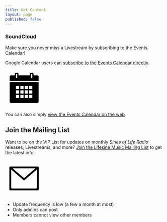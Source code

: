 ```yaml
---
title: Get Content
layout: page
published: false
---
```


### SoundCloud

Make sure you never miss a Livestream by subscribing to the Events Calendar!

Google Calendar users can <a rel="click here" target="_blank" href="http://events.lifesinemusic.com">subscribe to the Events Calendar directly</a>.

<a target="_blank" rel="me" href="http://events.lifesinemusic.com">
    <svg style="padding:10px" role="img" viewBox="0 0 50 50" height="100px" width="100px" xmln	="http://www.w3.org/2000/svg"><title>Event Calendar</title>
        <path xmlns="http://www.w3.org/2000/svg" d="M 12 0 C 10.90625 0 10 0.90625 10 2 L 10 4 L 4 4 C 2.839844 4 2 4.839844 2 6 L 2 13 L 48 13 L 48 6 C 48 4.839844 47.160156 4 46 4 L 40 4 L 40 2 C 40 0.90625 39.09375 0 38 0 L 36 0 C 34.90625 0 34 0.90625 34 2 L 34 4 L 16 4 L 16 2 C 16 0.90625 15.09375 0 14 0 Z M 12 2 L 14 2 L 14 8 L 12 8 Z M 36 2 L 38 2 L 38 8 L 36 8 Z M 2 15 L 2 46 C 2 47.160156 2.839844 48 4 48 L 46 48 C 47.160156 48 48 47.160156 48 46 L 48 15 Z M 12 21 L 17 21 L 17 26 L 12 26 Z M 19 21 L 24 21 L 24 26 L 19 26 Z M 26 21 L 31 21 L 31 26 L 26 26 Z M 33 21 L 38 21 L 38 26 L 33 26 Z M 12 28 L 17 28 L 17 33 L 12 33 Z M 19 28 L 24 28 L 24 33 L 19 33 Z M 26 28 L 31 28 L 31 33 L 26 33 Z M 33 28 L 38 28 L 38 33 L 33 33 Z M 12 35 L 17 35 L 17 40 L 12 40 Z M 19 35 L 24 35 L 24 40 L 19 40 Z M 26 35 L 31 35 L 31 40 L 26 40 Z M 33 35 L 38 35 L 38 40 L 33 40 Z"/>
</a>


You can also simply [view the Events Calendar on the web](http://calendar.lifesinemusic.com).

## Join the Mailing List

Want to be on the VIP List for updates on monthly _Sines of Life Radio_ releases, Livestreams, and more? <a rel="mail" href="http://vip.lifesinemusic.com">Join the Lifesine Music Mailing List</a> to get the latest info.

<a target="_blank" rel="me" href="http://vip.lifesinemusic.com">
    <svg style="padding:10px" role="img" viewBox="0 0 20 20" height="100px" width="100px" xmln	="http://www.w3.org/2000/svg"><title>Mailing List</title>
        <path d="M19.291,3.026c0.002-0.15-0.053-0.301-0.167-0.415c-0.122-0.122-0.286-0.172-0.444-0.161H1.196
		c-0.16-0.011-0.322,0.039-0.444,0.161C0.637,2.725,0.583,2.875,0.585,3.026c0,0.003-0.002,0.006-0.002,0.009v14.032
		c0,0.322,0.262,0.584,0.585,0.584h17.54c0.322,0,0.584-0.262,0.584-0.584V3.035C19.292,3.032,19.291,3.029,19.291,3.026z
		 M17.147,3.619l-7.21,6.251L2.728,3.619H17.147z M18.122,15.896c0,0.323-0.261,0.584-0.584,0.584H2.337
		c-0.323,0-0.585-0.261-0.585-0.584V4.292l7.732,6.704c0.013,0.017,0.019,0.035,0.034,0.052c0.115,0.114,0.268,0.169,0.419,0.166
		c0.151,0.003,0.304-0.052,0.419-0.166c0.015-0.017,0.021-0.035,0.034-0.052l7.731-6.704V15.896z"></path>
</a>

* Update frequency is low (a few a month at most)
* Only admins can post
* Members cannot view other members



<!--Hey! This is the "Leaf" Jekyll theme created by <a rel="me" target="_blank" href="https://twitter.com/_SupunKavinda">Supun Kavinda</a>.-->

<!--You can find the source code of this theme at <a href="https://github.com/SupunKavinda/jekyll-theme-leaf">Github</a>-->

<!--(Change this by editing `about.md` file)-->
